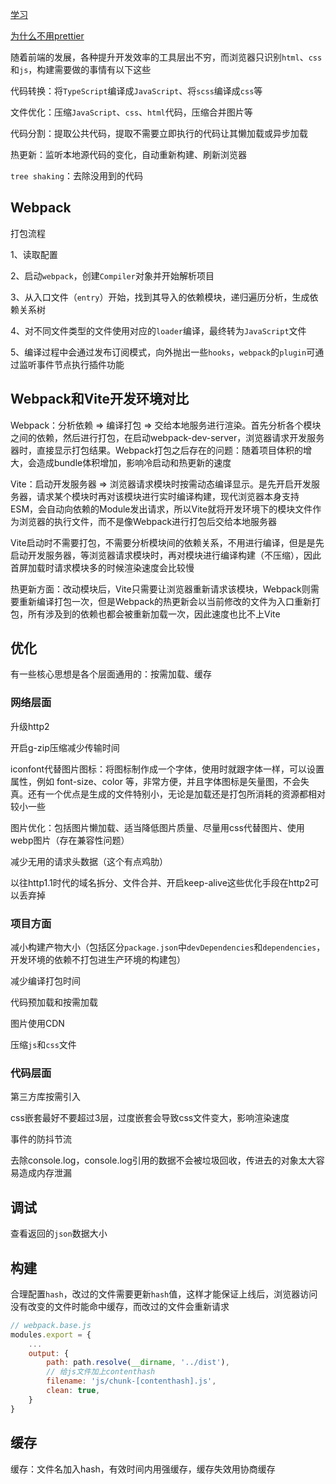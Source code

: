[学习](https://web.dev/fast/)

[为什么不用prettier](https://antfu.me/posts/why-not-prettier-zh)

随着前端的发展，各种提升开发效率的工具层出不穷，而浏览器只识别`html`、`css`和`js`，构建需要做的事情有以下这些

代码转换：将`TypeScript`编译成`JavaScript`、将`scss`编译成`css`等

文件优化：压缩`JavaScript`、`css`、`html`代码，压缩合并图片等

代码分割：提取公共代码，提取不需要立即执行的代码让其懒加载或异步加载

热更新：监听本地源代码的变化，自动重新构建、刷新浏览器

`tree shaking`：去除没用到的代码

## Webpack

打包流程

1、读取配置

2、启动`webpack`，创建`Compiler`对象并开始解析项目

3、从入口文件（`entry`）开始，找到其导入的依赖模块，递归遍历分析，生成依赖关系树

4、对不同文件类型的文件使用对应的`loader`编译，最终转为`JavaScript`文件

5、编译过程中会通过发布订阅模式，向外抛出一些`hooks`，`webpack`的`plugin`可通过监听事件节点执行插件功能

## Webpack和Vite开发环境对比

Webpack：分析依赖 => 编译打包 => 交给本地服务进行渲染。首先分析各个模块之间的依赖，然后进行打包，在启动webpack-dev-server，浏览器请求开发服务器时，直接显示打包结果。Webpack打包之后存在的问题：随着项目体积的增大，会造成bundle体积增加，影响冷启动和热更新的速度

Vite：启动开发服务器 => 浏览器请求模块时按需动态编译显示。是先开启开发服务器，请求某个模块时再对该模块进行实时编译构建，现代浏览器本身支持ESM，会自动向依赖的Module发出请求，所以Vite就将开发环境下的模块文件作为浏览器的执行文件，而不是像Webpack进行打包后交给本地服务器

Vite启动时不需要打包，不需要分析模块间的依赖关系，不用进行编译，但是是先启动开发服务器，等浏览器请求模块时，再对模块进行编译构建（不压缩），因此首屏加载时请求模块多的时候渲染速度会比较慢

热更新方面：改动模块后，Vite只需要让浏览器重新请求该模块，Webpack则需要重新编译打包一次，但是Webpack的热更新会以当前修改的文件为入口重新打包，所有涉及到的依赖也都会被重新加载一次，因此速度也比不上Vite

## 优化

有一些核心思想是各个层面通用的：按需加载、缓存

### 网络层面

升级http2

开启g-zip压缩减少传输时间

iconfont代替图片图标：将图标制作成一个字体，使用时就跟字体一样，可以设置属性，例如 font-size、color 等，非常方便，并且字体图标是矢量图，不会失真。还有一个优点是生成的文件特别小，无论是加载还是打包所消耗的资源都相对较小一些

图片优化：包括图片懒加载、适当降低图片质量、尽量用css代替图片、使用webp图片（存在兼容性问题）

减少无用的请求头数据（这个有点鸡肋）

以往http1.1时代的域名拆分、文件合并、开启keep-alive这些优化手段在http2可以丢弃掉

### 项目方面

减小构建产物大小（包括区分`package.json`中`devDependencies`和`dependencies`，开发环境的依赖不打包进生产环境的构建包）

减少编译打包时间

代码预加载和按需加载

图片使用CDN

压缩`js`和`css`文件

### 代码层面

第三方库按需引入

css嵌套最好不要超过3层，过度嵌套会导致css文件变大，影响渲染速度

事件的防抖节流

去除console.log，console.log引用的数据不会被垃圾回收，传进去的对象太大容易造成内存泄漏

## 调试

查看返回的`json`数据大小

## 构建

合理配置`hash`，改过的文件需要更新`hash`值，这样才能保证上线后，浏览器访问没有改变的文件时能命中缓存，而改过的文件会重新请求

```js
// webpack.base.js
modules.export = {
    ...
    output: {
        path: path.resolve(__dirname, '../dist'),
        // 给js文件加上contenthash
        filename: 'js/chunk-[contenthash].js',
        clean: true,
    }
}
```

## 缓存

缓存：文件名加入hash，有效时间内用强缓存，缓存失效用协商缓存
